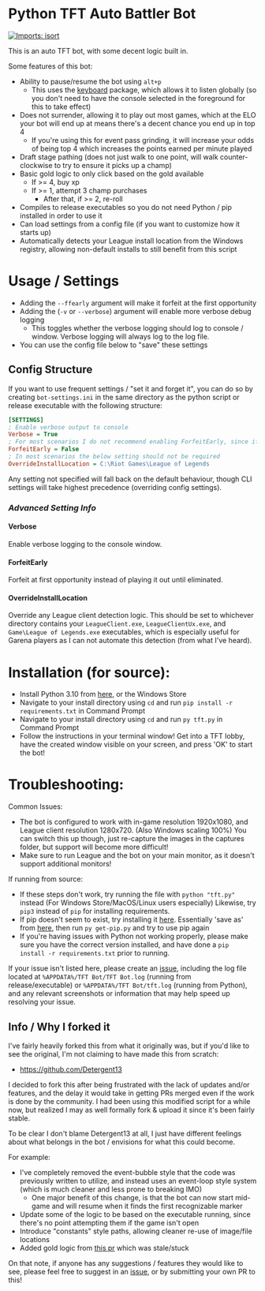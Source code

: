 # Python TFT Auto Battler Bot
[![Imports: isort](https://img.shields.io/badge/%20imports-isort-%231674b1?style=flat&labelColor=ef8336)](https://pycqa.github.io/isort/)

This is an auto TFT bot, with some decent logic built in.

Some features of this bot:
- Ability to pause/resume the bot using `alt+p`
  - This uses the [keyboard](https://pypi.org/project/keyboard/) package, which allows it to listen globally (so you don't need to have the console selected in the foreground for this to take effect)
- Does not surrender, allowing it to play out most games, which at the ELO your bot will end up at means there's a decent chance you end up in top 4
  - If you're using this for event pass grinding, it will increase your odds of being top 4 which increases the points earned per minute played
- Draft stage pathing (does not just walk to one point, will walk counter-clockwise to try to ensure it picks up a champ)
- Basic gold logic to only click based on the gold available
  - If >= 4, buy xp 
  - If >= 1, attempt 3 champ purchases
    - After that, if >= 2, re-roll
- Compiles to release executables so you do not need Python / pip installed in order to use it
- Can load settings from a config file (if you want to customize how it starts up)
- Automatically detects your League install location from the Windows registry, allowing non-default installs to still benefit from this script


# Usage / Settings

* Adding the `--ffearly` argument will make it forfeit at the first opportunity
* Adding the (`-v` or `--verbose`) argument will enable more verbose debug logging
  * This toggles whether the verbose logging should log to console / window. Verbose logging will always log to the log file.
* You can use the config file below to "save" these settings

## Config Structure
If you want to use frequent settings / "set it and forget it", you can do so by creating `bot-settings.ini` in the same directory as the python script or release executable with the following structure:
```ini
[SETTINGS]
; Enable verbose output to console
Verbose = True
; For most scenarios I do not recommend enabling ForfeitEarly, since if you're botting pass EXP you get the most from staying in matches longer.
ForfeitEarly = False
; In most scenarios the below setting should not be required
OverrideInstallLocation = C:\Riot Games\League of Legends
```

Any setting not specified will fall back on the default behaviour, though CLI settings will take highest precedence (overriding config settings).

### *Advanced Setting Info*
#### **Verbose**
Enable verbose logging to the console window.
#### **ForfeitEarly**
Forfeit at first opportunity instead of playing it out until eliminated.
#### **OverrideInstallLocation**
Override any League client detection logic. This should be set to whichever directory contains your `LeagueClient.exe`, `LeagueClientUx.exe`, and `Game\League of Legends.exe` executables, which is especially useful for Garena players as I can not automate this detection (from what I've heard).

# Installation (for source):

* Install Python 3.10 from [here](https://www.python.org/downloads/), or the Windows Store
* Navigate to your install directory using `cd` and run `pip install -r requirements.txt` in Command Prompt
* Navigate to your install directory using `cd` and run `py tft.py` in Command Prompt
* Follow the instructions in your terminal window! Get into a TFT lobby, have the created window visible on your screen, and press 'OK' to start the bot!

# Troubleshooting:

Common Issues:
* The bot is configured to work with in-game resolution 1920x1080, and League client resolution 1280x720. (Also Windows scaling 100%) You can switch this up though, just re-capture the images in the captures folder, but support will become more difficult!
* Make sure to run League and the bot on your main monitor, as it doesn't support additional monitors!

If running from source:
* If these steps don't work, try running the file with `python "tft.py"` instead (For Windows Store/MacOS/Linux users especially) Likewise, try `pip3` instead of `pip` for installing requirements.
* If pip doesn't seem to exist, try installing it [here](https://pip.pypa.io/en/stable/installing/). Essentially 'save as' from [here](https://bootstrap.pypa.io/get-pip.py), then run `py get-pip.py` and try to use pip again
* If you're having issues with Python not working properly, please make sure you have the correct version installed, and have done a `pip install -r requirements.txt` prior to running.


If your issue isn't listed here, please create an [issue](https://github.com/Kyrluckechuck/tft-bot/issues), including the log file located at `%APPDATA%/TFT Bot/TFT Bot.log` (running from release/executable) or `%APPDATA%/TFT Bot/tft.log` (running from Python), and any relevant screenshots or information that may help speed up resolving your issue.

## Info / Why I forked it
I've fairly heavily forked this from what it originally was, but if you'd like to see the original, I'm not claiming to have made this from scratch:

- https://github.com/Detergent13

I decided to fork this after being frustrated with the lack of updates and/or features, and the delay it would take in getting PRs merged even if the work is done by the community. I had been using this modified script for a while now, but realized I may as well formally fork & upload it since it's been fairly stable.

To be clear I don't blame Detergent13 at all, I just have different feelings about what belongs in the bot / envisions for what this could become.

For example:
- I've completely removed the event-bubble style that the code was previously written to utilize, and instead uses an event-loop style system (which is much cleaner and less prone to breaking IMO)
  - One major benefit of this change, is that the bot can now start mid-game and will resume when it finds the first recognizable marker
- Update some of the logic to be based on the executable running, since there's no point attempting them if the game isn't open
- Introduce "constants" style paths, allowing cleaner re-use of image/file locations
- Added gold logic from [this pr](https://github.com/Detergent13/tft-bot/pull/91) which was stale/stuck

On that note, if anyone has any suggestions / features they would like to see, please feel free to suggest in an [issue](https://github.com/Kyrluckechuck/tft-bot/issues), or by submitting your own PR to this!